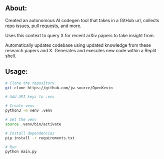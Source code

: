 ## About:
Created an autonomous AI codegen tool that takes in a GitHub url, collects repo issues, pull requests, and more.

Uses this context to query X for recent arXiv papers to take insight from. 

Automatically updates codebase using updated knowledge from these research papers and X. Generates and executes new code within a Replit shell.

## Usage: 
```bash
# Clone the repository
git clone https://github.com/jw-source/OpenKevin
```
```bash
# Add API keys to .env

# Create venv
python3 -m venv .venv

# Set the venv
source .venv/bin/activate

# Install dependencies
pip install -r requirements.txt

# Run
python main.py
```

